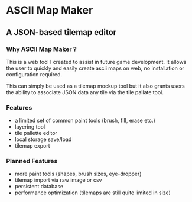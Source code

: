 # ASCII Map Maker
## A JSON-based tilemap editor

### Why ASCII Map Maker ?
This is a web tool I created to assist in future game development. It allows the user to quickly and easily create ascii maps on web, no installation or configuration required.

This can simply be used as a tilemap mockup tool but it also grants users the ability to associate JSON data any tile via the tile pallate tool.

### Features
 - a limited set of common paint tools (brush, fill, erase etc.)
 - layering tool
 - tile pallette editor
 - local storage save/load
 - tilemap export

### Planned Features
 - more paint tools (shapes, brush sizes, eye-dropper)
 - tilemap import via raw image or csv
 - persistent database
 - performance optimization (tilemaps are still quite limited in size) 


